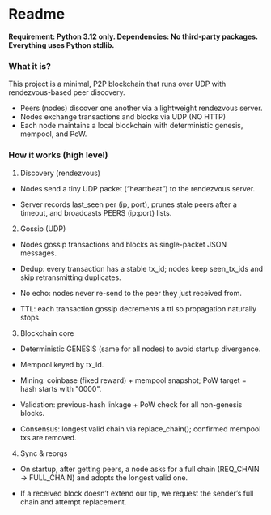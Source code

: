 # Readme


**Requirement: Python 3.12 only.
Dependencies: No third-party packages. Everything uses Python stdlib.**

### What it is?
This project is a minimal, P2P blockchain that runs over UDP with rendezvous-based peer discovery.
- Peers (nodes) discover one another via a lightweight rendezvous server.
- Nodes exchange transactions and blocks via UDP (NO HTTP)
- Each node maintains a local blockchain with deterministic genesis, mempool, and PoW.


### How it works (high level)
1) Discovery (rendezvous)

- Nodes send a tiny UDP packet (“heartbeat”) to the rendezvous server.

- Server records last_seen per (ip, port), prunes stale peers after a timeout, and broadcasts PEERS (ip:port) lists.

2) Gossip (UDP)

- Nodes gossip transactions and blocks as single-packet JSON messages.

- Dedup: every transaction has a stable tx_id; nodes keep seen_tx_ids and skip retransmitting duplicates.

- No echo: nodes never re-send to the peer they just received from.

- TTL: each transaction gossip decrements a ttl so propagation naturally stops.

3) Blockchain core

- Deterministic GENESIS (same for all nodes) to avoid startup divergence.

- Mempool keyed by tx_id.

- Mining: coinbase (fixed reward) + mempool snapshot; PoW target = hash starts with "0000".

- Validation: previous-hash linkage + PoW check for all non-genesis blocks.

- Consensus: longest valid chain via replace_chain(); confirmed mempool txs are removed.

4) Sync & reorgs

- On startup, after getting peers, a node asks for a full chain (REQ_CHAIN → FULL_CHAIN) and adopts the longest valid one.

- If a received block doesn’t extend our tip, we request the sender’s full chain and attempt replacement.

